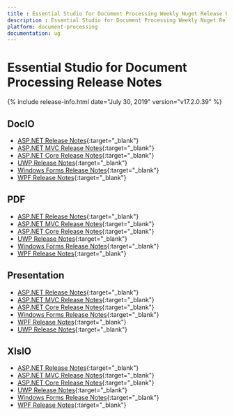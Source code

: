 ```yaml
---
title : Essential Studio for Document Processing Weekly Nuget Release Release Notes  
description : Essential Studio for Document Processing Weekly Nuget Release Release Notes  
platform: document-processing
documentation: ug
---
```


# Essential Studio for Document Processing  Release Notes  

{% include release-info.html date="July 30, 2019" version="v17.2.0.39" %} 

## DocIO

* [ASP.NET Release Notes](/aspnet/release-notes/v17.2.0.39#docio){:target="_blank"}
* [ASP.NET MVC Release Notes](/aspnetmvc/release-notes/v17.2.0.39#docio){:target="_blank"}
* [ASP.NET Core Release Notes](/aspnet-core/release-notes/v17.2.0.39#docio){:target="_blank"}
* [UWP Release Notes](/uwp/release-notes/v17.2.0.39#docio){:target="_blank"}
* [Windows Forms Release Notes](/windowsforms/release-notes/v17.2.0.39#docio){:target="_blank"}
* [WPF Release Notes](/wpf/release-notes/v17.2.0.39#docio){:target="_blank"}


## PDF

* [ASP.NET Release Notes](/aspnet/release-notes/v17.2.0.39#pdf){:target="_blank"}
* [ASP.NET MVC Release Notes](/aspnetmvc/release-notes/v17.2.0.39#pdf){:target="_blank"}
* [ASP.NET Core Release Notes](/aspnet-core/release-notes/v17.2.0.39#pdf){:target="_blank"}
* [UWP Release Notes](/uwp/release-notes/v17.2.0.39#pdf){:target="_blank"}
* [Windows Forms Release Notes](/windowsforms/release-notes/v17.2.0.39#pdf){:target="_blank"}
* [WPF Release Notes](/wpf/release-notes/v17.2.0.39#pdf){:target="_blank"}


## Presentation

* [ASP.NET Release Notes](/aspnet/release-notes/v17.2.0.39#presentation){:target="_blank"}
* [ASP.NET MVC Release Notes](/aspnetmvc/release-notes/v17.2.0.39#presentation){:target="_blank"}
* [ASP.NET Core Release Notes](/aspnet-core/release-notes/v17.2.0.39#presentation){:target="_blank"}
* [Windows Forms Release Notes](/windowsforms/release-notes/v17.2.0.39#presentation){:target="_blank"}
* [WPF Release Notes](/wpf/release-notes/v17.2.0.39#presentation){:target="_blank"}
* [UWP Release Notes](/uwp/release-notes/v17.2.0.39#presentation){:target="_blank"}


## XlsIO

* [ASP.NET Release Notes](/aspnet/release-notes/v17.2.0.39#xlsio){:target="_blank"}
* [ASP.NET MVC Release Notes](/aspnetmvc/release-notes/v17.2.0.39#xlsio){:target="_blank"}
* [ASP.NET Core Release Notes](/aspnet-core/release-notes/v17.2.0.39#xlsio){:target="_blank"}
* [UWP Release Notes](/uwp/release-notes/v17.2.0.39#xlsio){:target="_blank"}
* [Windows Forms Release Notes](/windowsforms/release-notes/v17.2.0.39#xlsio){:target="_blank"}
* [WPF Release Notes](/wpf/release-notes/v17.2.0.39#xlsio){:target="_blank"}